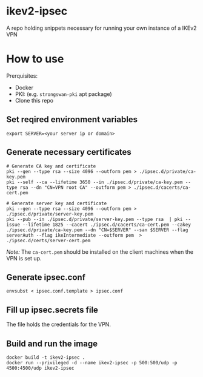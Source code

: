 # ikev2-ipsec
A repo holding snippets necessary for running your own instance of a IKEv2 VPN

# How to use

Prerquisites:
- Docker
- PKI: (e.g. `strongswan-pki` apt package)
- Clone this repo

## Set reqired environment variables

```shell
export SERVER=<your server ip or domain>
```

## Generate necessary certificates

```shell
# Generate CA key and certificate
pki --gen --type rsa --size 4096 --outform pem > ./ipsec.d/private/ca-key.pem
pki --self --ca --lifetime 3650 --in ./ipsec.d/private/ca-key.pem --type rsa --dn "CN=VPN root CA" --outform pem > ./ipsec.d/cacerts/ca-cert.pem

# Generate server key and certificate
pki --gen --type rsa --size 4096 --outform pem > ./ipsec.d/private/server-key.pem
pki --pub --in ./ipsec.d/private/server-key.pem --type rsa  | pki --issue --lifetime 1825 --cacert ./ipsec.d/cacerts/ca-cert.pem --cakey ./ipsec.d/private/ca-key.pem --dn "CN=$SERVER" --san $SERVER --flag serverAuth --flag ikeIntermediate --outform pem  > ./ipsec.d/certs/server-cert.pem
```

_Note:_ The `ca-cert.pem` should be installed on the client machines when the VPN is set up.

## Generate ipsec.conf

```shell
envsubst < ipsec.conf.template > ipsec.conf
```

## Fill up ipsec.secrets file

The file holds the credentials for the VPN.

## Build and run the image

```shell
docker build -t ikev2-ipsec .
docker run --privileged -d --name ikev2-ipsec -p 500:500/udp -p 4500:4500/udp ikev2-ipsec
```
